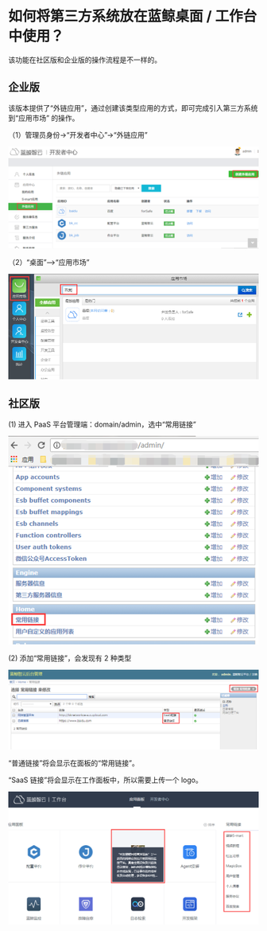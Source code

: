# 如何将第三方系统放在蓝鲸桌面 / 工作台中使用？

该功能在社区版和企业版的操作流程是不一样的。

## 企业版

该版本提供了“外链应用”，通过创建该类型应用的方式，即可完成引入第三方系统到“应用市场” 的操作。

（1）管理员身份->“开发者中心”->“外链应用”

![](../assets/image068.png)

（2）“桌面”—>“应用市场”

![](../assets/image069.png)

## 社区版

(1) 进入 PaaS 平台管理端：domain/admin，选中“常用链接”

![](../assets/image065.png)

(2) 添加“常用链接”，会发现有 2 种类型

![](../assets/image066.png)

“普通链接”将会显示在面板的“常用链接”。

“SaaS 链接”将会显示在工作面板中，所以需要上传一个 logo。

![](../assets/image067.png)
